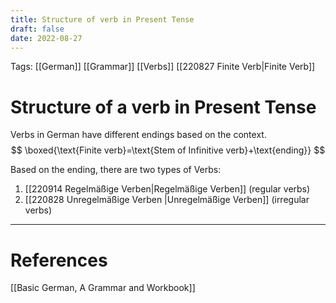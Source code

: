 ```yaml
---
title: Structure of verb in Present Tense
draft: false
date: 2022-08-27
---
```


Tags: [[German]] [[Grammar]] [[Verbs]] [[220827 Finite Verb|Finite Verb]]

# Structure of a verb in Present Tense
Verbs in German have different endings based on the context. 
$$
\boxed{\text{Finite verb}=\text{Stem of Infinitive verb}+\text{ending}}
$$

Based on the ending, there are two types of Verbs:
1. [[220914 Regelmäßige Verben|Regelmäßige Verben]] (regular verbs)
2. [[220828 Unregelmäßige Verben |Unregelmäßige Verben]] (irregular verbs)

---
# References
[[Basic German, A Grammar and Workbook]]
